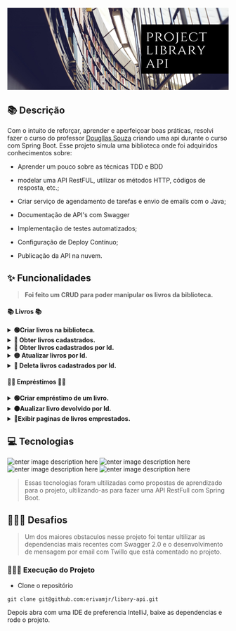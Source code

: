 ![enter image description here](./library-title.png)

## :books: Descrição

Com o intuito de reforçar, aprender e aperfeiçoar boas práticas, resolvi fazer o curso do professor [Dougllas Souza](https://www.linkedin.com/in/dougllasfps/) criando uma api durante o curso com Spring Boot. Esse projeto simula uma biblioteca onde foi adquiridos conhecimentos sobre:

- Aprender um pouco sobre as  técnicas TDD e BDD
- modelar uma API RestFUL, utilizar os métodos HTTP, códigos de resposta, etc.;

- Criar serviço de agendamento de tarefas e envio de emails com o Java;

- Documentação de API's com Swagger

- Implementação de testes automatizados;

- Configuração de Deploy Contínuo;

- Publicação da API na nuvem.

## :sparkles: Funcionalidades

 > **Foi feito um CRUD para poder manipular os livros da biblioteca.**

####  📚 Livros  📚
<details>
  <summary><strong>🟢Criar livros na biblioteca. </strong></summary><br />

 > POST - /api/books

JSON:
```
{
  "author": "Robert C. Martin",
  "isbn": "ISBN-13",
  "title": "Clean Code"
}
```

</details>
<details>
  <summary><strong>🔵 Obter livros cadastrados. </strong></summary><br />

 > GET - /api/books

</details>
<details>
  <summary><strong>🔵 Obter livros cadastrados por Id. </strong></summary><br />

 > GET - /api/books/{id}

</details>
<details>
  <summary><strong>🟡 Atualizar livros por Id. </strong></summary><br />

 > PUT - /api/books/{id}

JSON:
```
{
  "author": "Robert C. Martin Atualizado",
  "isbn": "ISBN-13",
  "title": "Clean Code"
}
```

</details>
<details>
  <summary><strong>🔴 Deleta livros cadastrados por Id. </strong></summary><br />

 > DELETE - /api/books/{id}

</details>

#### 🙇‍♂️ Empréstimos 🙇‍♂️
<details>
  <summary><strong>🟢Criar empréstimo de um livro. </strong></summary><br />

 > POST - /api/loans

JSON:
```
{
	"customer": "José Erivam",
	"email": "erivamdev@gmail.com",
	"isbn": "ISBN-13"
}
```

</details>
<details>
  <summary><strong>🟠Aualizar livro devolvido por Id.  </strong></summary><br />

 > PATCH - /api/loans/{id}

JSON:
```
{
	"returned": true
}
```

</details>
<details>
  <summary><strong>🔵Exibir paginas de livros emprestados. </strong></summary><br />

 > GET - /api/loans/{id}

</details>

## 💻 Tecnologias

![enter image description here](https://img.shields.io/badge/Java-11-green)
![enter image description here](https://img.shields.io/badge/Spring--Boot-2.5.14-brightgreen)
![enter image description here](https://img.shields.io/badge/Maven-3.8.5-blue)
![enter image description here](https://img.shields.io/badge/Swagger-2.0-green)

> Essas tecnologias foram ultilizadas como propostas de aprendizado para o projeto, ultilizando-as para fazer uma API RestFull com Spring Boot.

## 🏋🏾‍♂️ Desafios

> Um dos maiores obstaculos nesse projeto foi tentar ultilizar as dependencias mais recentes com Swagger 2.0 e o desenvolvimento de mensagem por email com Twillo que está comentado no projeto.

### 👷🏾‍♂️ Execução do Projeto

- Clone o repositório

```
git clone git@github.com:erivamjr/libary-api.git
```
Depois abra com uma IDE de preferencia IntelliJ, baixe as dependencias e rode o projeto.
